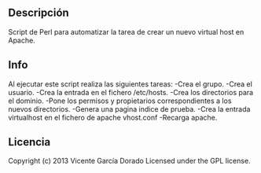 ## Descripción

Script de Perl para automatizar la tarea de crear un nuevo virtual host en Apache.

## Info

Al ejecutar este script realiza las siguientes tareas:
-Crea el grupo.
-Crea el usuario.
-Crea la entrada en el fichero /etc/hosts.
-Crea los directorios para el dominio.
-Pone los permisos y propietarios correspondientes a los nuevos directorios.
-Genera una pagina indice de prueba.
-Crea la entrada virtualhost en el fichero de apache vhost.conf
-Recarga apache.

## Licencia
Copyright (c) 2013 Vicente García Dorado Licensed under the GPL license.